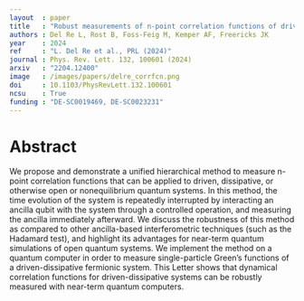 ```yaml
---
layout  : paper
title   : "Robust measurements of n-point correlation functions of driven-dissipative quantum systems on a digital quantum computer"
authors : Del Re L, Rost B, Foss-Feig M, Kemper AF, Freericks JK
year    : 2024
ref     : "L. Del Re et al., PRL (2024)"
journal : Phys. Rev. Lett. 132, 100601 (2024)
arxiv   : "2204.12400"
image   : /images/papers/delre_corrfcn.png
doi     : 10.1103/PhysRevLett.132.100601
ncsu    : True
funding : "DE-SC0019469, DE-SC0023231"
---
```


# Abstract

We propose and demonstrate a unified hierarchical method to measure n-point correlation functions that can be applied to driven, dissipative, or otherwise open or nonequilibrium quantum systems. In this method, the time evolution of the system is repeatedly interrupted by interacting an ancilla qubit with the system through a controlled operation, and measuring the ancilla immediately afterward. We discuss the robustness of this method as compared to other ancilla-based interferometric techniques (such as the Hadamard test), and highlight its advantages for near-term quantum simulations of open quantum systems. We implement the method on a quantum computer in order to measure single-particle Green’s functions of a driven-dissipative fermionic system. This Letter shows that dynamical correlation functions for driven-dissipative systems can be robustly measured with near-term quantum computers.

